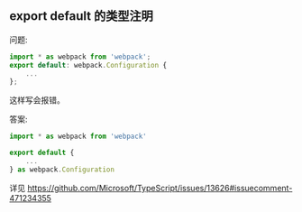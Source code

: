 ## export default 的类型注明

问题:

```typescript
import * as webpack from 'webpack';
export default: webpack.Configuration {
    ...
};
```

这样写会报错。

答案:

```typescript
import * as webpack from 'webpack'

export default {
    ...
} as webpack.Configuration
```

详见 https://github.com/Microsoft/TypeScript/issues/13626#issuecomment-471234355
